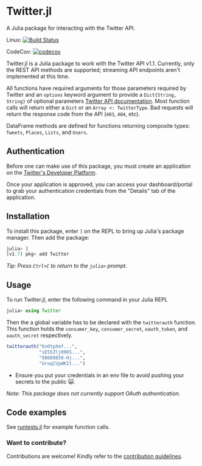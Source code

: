 # Twitter.jl

A Julia package for interacting with the Twitter API.

Linux: [![Build Status](https://travis-ci.org/randyzwitch/Twitter.jl.png)](https://travis-ci.org/randyzwitch/Twitter.jl)
<br/>

CodeCov: [![codecov](https://codecov.io/gh/randyzwitch/Twitter.jl/branch/master/graph/badge.svg)](https://codecov.io/gh/randyzwitch/Twitter.jl)


Twitter.jl is a Julia package to work with the Twitter API v1.1. Currently, only the REST API methods are supported; streaming API endpoints aren't implemented at this time.

All functions have required arguments for those parameters required by Twitter and an `options` keyword argument to provide a `Dict{String, String}` of optional parameters [Twitter API documentation](https://developer.twitter.com/en/docs/twitter-api/v1). Most function calls will return either a `Dict` or an `Array <: TwitterType`. Bad requests will return the response code from the API (`403`, `404`, etc).

DataFrame methods are defined for functions returning composite types: `Tweets`, `Places`, `Lists`, and `Users`.

## Authentication

Before one can make use of this package, you must create an application on the [Twitter's Developer Platform](https://dev.twitter.com).

Once your application is approved, you can access your dashboard/portal to grab your authentication credentials from the "Details" tab of the application.

## Installation

To install this package, enter `]` on the REPL to bring up Julia's package manager. Then add the package:

```julia
julia> ]
(v1.7) pkg> add Twitter
```
*Tip: Press `Ctrl+C` to return to the `julia>` prompt.*
## Usage

To run Twitter.jl, enter the following command in your Julia REPL

```julia
julia> using Twitter
```

Then the a global variable has to be declared with the `twitterauth` function. This function holds the `consumer_key`, `consumer_secret`, `oauth_token`, and `oauth_secret` respectively.

```julia
twitterauth("6nOtpXmf...",
            "sES5Zlj096S...",
            "98689850-Hj...",
            "UroqCVpWKIt...")
```
* Ensure you put your credentials in an env file to avoid pushing your secrets to the public 🙀.

*Note: This package does not currently support OAuth authentication.*

## Code examples

See [runtests.jl](https://github.com/randyzwitch/Twitter.jl/blob/master/test/runtests.jl) for example function calls.

### Want to contribute? 

Contributions are welcome! Kindly refer to the [contribution guidelines](CONTRIBUTING.md).